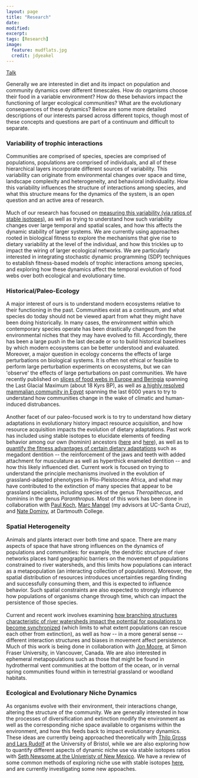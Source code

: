 ```yaml
---
layout: page
title: "Research"
date: 
modified:
excerpt:
tags: [Research]
image:
  feature: mudflats.jpg
  credit: jdyeakel
---
```


[Talk](https://jdyeakel.github.io/research/Yeakel_GSA2017.pdf)

Generally we are interested in diet and its impact on population and community dynamics over different timescales.
How do organisms choose their food in a variable environment?
How do these behaviors impact the functioning of larger ecological communities?
What are the evolutionary consequences of these dynamics?
Below are some more detailed descriptions of our interests parsed across different topics, though most of these concepts and questions are part of a continuum and difficult to separate.

### Variability of trophic interactions

Communities are comprised of species, species are comprised of populations, populations are comprised of individuals, and all of these hierarchical layers incorporate different sources of variability.
This variability can originate from environmental changes over space and time, landscape complexity and heterogeneity, and behavioral individuality.
How this variability influences the structure of interactions among species, and what this structure means for the dynamics of the system, is an open question and an active area of research.  
<br>
Much of our research has focused on [measuring this variability (via ratios of stable isotopes)](http://rsif.royalsocietypublishing.org/content/9/77/3219.short), as well as trying to understand how such variability changes over large temporal and spatial scales, and how this affects the dynamic stability of larger systems.
We are currently using approaches rooted in biological fitness to explore the mechanisms that give rise to dietary variability at the level of the individual, and how this trickles up to impact the wiring of larger ecological networks.
We are particularly interested in integrating stochastic dynamic programming (SDP) techniques to establish fitness-based models of trophic interactions among species, and exploring how these dynamics affect the temporal evolution of food webs over both ecological and evolutionary time. 

### Historical/Paleo-Ecology

A major interest of ours is to understand modern ecosystems relative to their functioning in the past.
Communities exist as a continuum, and what species do today should not be viewed apart from what they might have been doing historically.
In many cases, the environment within which contemporary species operate has been drastically changed from the environmental niches that they may have evolved to fill.
Accordingly, there has been a large push in the last decade or so to build historical baselines by which modern ecosystems can be better understood and evaluated.
Moreover, a major question in ecology concerns the effects of large perturbations on biological systems.
It is often not ethical or feasible to perform large perturbation experiments on ecosystems, but we can 'observe' the effects of large perturbations on past communities.
We have recently published on [slices of food webs in Europe and Beringia](/posts/dietary-flexibility-food-webs-and-the-last-glacial-maximum/) spanning the Last Glacial Maximum (about 18 Kyrs BP), as well as [a highly resolved mammalian community in Egypt](/posts/collapse-of-an-ancient-egyptian-food-web-in-pnas/) spanning the last 6000 years to try to understand how communities change in the wake of climatic and human-induced distrubances.   
<br>
Another facet of our paleo-focused work is to try to understand how dietary adaptations in evolutionary history impact resource acquisition, and how resource acquisition impacts the evolution of dietary adaptations.
Past work has included using stable isotopes to elucidate elements of feeding behavior among our own (hominin) ancestors ([here](http://rspb.royalsocietypublishing.org/content/274/1619/1723.short) and [here](http://link.springer.com/article/10.1007/s11692-008-9026-7#page-1)), as well as to [quantify the fitness advantages of certain dietary adaptations](http://onlinelibrary.wiley.com/doi/10.1111/evo.12240/full) such as megadont dentition -- the reinforcement of the jaws and teeth with added attachment for musculature as well as hyperthick enameled dentition -- and how this likely influenced diet.
Current work is focused on trying to understand the principle mechanisms involved in the evolution of grassland-adapted phenotypes in Plio-Pleistocene Africa, and what may have contributed to the extinction of many species that appear to be grassland specialists, including species of the genus *Theropithecus*, and hominins in the genus *Paranthropus*.
Most of this work has been done in collaboration with [Paul Koch](http://www.es.ucsc.edu/~pkoch/), [Marc Mangel](http://users.soe.ucsc.edu/~msmangel/) (my advisors at UC-Santa Cruz), and [Nate Dominy](https://biology.dartmouth.edu/people/nathaniel-j-dominy), at Dartmouth College.

### Spatial Heterogeneity

Animals and plants interact over both time and space.
There are many aspects of space that have strong influences on the dynamics of populations and communities: for example, the dendritic structure of river networks places hard geographic barriers on the movement of populations constrained to river watersheds, and this limits how populations can interact as a metapopulation (an interacting  collection of populations).
Moreover, the spatial distribution of resources introduces uncertainties regarding finding and successfully consuming them, and this is expected to influence behavior.
Such spatial constraints are also expected to strongly influence how populations of organisms change through time, which can impact the persistence of those species.  
<br>
Current and recent work involves examining [how branching structures characteristic of river watersheds impact the potential for populations to become synchronized](/posts/synchronisation-and-stability-in-river-metapopulation-networks-in-ecology-letters/) (which limits to what extent populations can rescue each other from extinction), as well as how -- in a more general sense -- different interaction structures and biases in movement affect persistence.
Much of this work is being done in collaboration with [Jon Moore](http://moorelab.wix.com/moorelab), at Simon Fraser University, in Vancouver, Canada.
We are also interested in ephemeral metapopulations such as those that might be found in hydrothermal vent communities at the bottom of the ocean, or in vernal spring communities found within in terrestrial grassland or woodland habitats.



### Ecological and Evolutionary Niche Dynamics

As organisms evolve with their environment, their interactions change, altering the structure of the community.
We are generally interested in how the processes of diversification and extinction modify the environment as well as the corresponding niche space available to organisms within the environment, and how this feeds back to impact evolutionary dynamics.
These ideas are currently being approached theoretically with [Thilo Gross and Lars Rudolf](http://biond.org) at the University of Bristol, while we are also exploring how to quantify different aspects of dynamic niche use via stable isotopes ratios with [Seth Newsome at the Univeristy of New Mexico](http://sethnewsome.org/sethnewsome/Home.html).
We have a review of some common methods of exploring niche use with stable isotopes [here](http://asmjournals.org/doi/abs/10.1644/11-MAMM-S-187.1), and are currently investigating some new appoaches.

<!---
> **If any of these topics are of interest to you...**
> I'll be starting as an Assistant Professor at the University of California, Merced (gateway to Yosemite) on January 1, 2016, and looking to work with excited students interested in applying both theoretical and empirical approaches to unravel ecological complexities! [Send me an email!](mailto:jdyeakel@gmail.com)
-->
